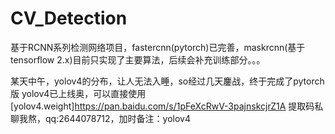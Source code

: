 # CV_Detection
基于RCNN系列检测网络项目，fastercnn(pytorch)已完善，maskrcnn(基于tensorflow 2.x)目前只实现了主要算法，后续会补充训练部分。。。


某天中午，yolov4的分布，让人无法入睡，so经过几天鏖战，终于完成了pytorch版
yolov4已上线奥，可以直接使用
[yolov4.weight]https://pan.baidu.com/s/1pFeXcRwV-3pajnskcjrZ1A
提取码私聊我熬，qq:2644078712，加时备注：yolov4
